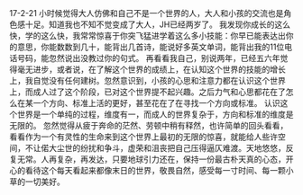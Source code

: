 17-2-21
小时候觉得大人仿佛和自己不是一个世界的人，大人和小孩的交流也是角色感十足。知道我也不知不觉变成了大人，JH已经两岁了。
我发现你成长的这么快，学的这么快，我常常惊喜于你突飞猛进学着这么多小技能：你早已能表达出你的意思，你能数数到几十，能背出几首诗，能说好多英文单词，能背出我的11位电话号码，能忽然说出没教过你的句式。
再看看我自己，别说两年，已经五六年觉得毫无进步，或者说，在了解这个世界的成绩上，在认知这个世界的技能的增长上，我自觉没有任何建树。忽然意识到，小孩的心思和注意力都在认识这个世界上，而成人过了这个阶段，已对这个世界提不起兴趣。之后力气和心思都花在了怎么在某一个方向、标准上活的更好，甚至花在了在寻找一个方向或标准。
认识这个世界是一个单纯的过程，维度有一，而成人的世界复杂于，方向和标准的维度是无限的。
忽然觉得从疲于奔命的茫然、劳顿中稍有释然，也许简单的回头看看，看看作为一个有灵性的生命来到这个世界上最初的无限的惊喜，就能给人些许空间，不让偌大尘世的纷扰和争斗，虚荣和沮丧把自己压得逼仄难渡。天地悠悠，反复无常。人再复杂，再发达，只要地球引力还在，保持一份最古朴天真的心态，开心的看待这个每天看起来都像末日的世界，敬畏自然，感受每一寸时间、每一颗小草的一切美好。
